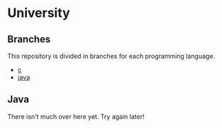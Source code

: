 # University

## Branches
This repository is divided in branches for each programming language.

  * [c](https://github.com/BGMP/University/tree/c)
  * [java](https://github.com/BGMP/University/tree/java)

## Java
There isn't much over here yet. Try again later!
